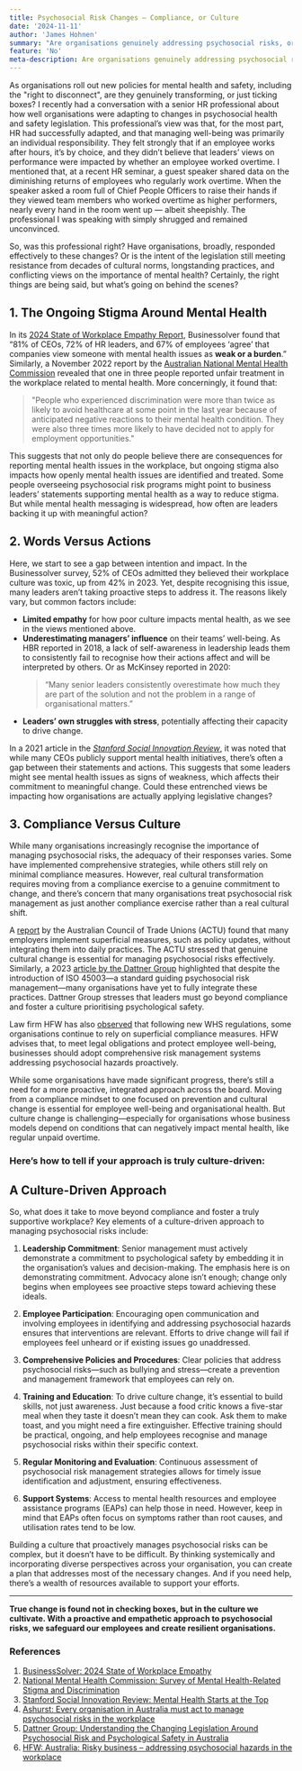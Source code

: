 ```yaml
---
title: Psychosocial Risk Changes – Compliance, or Culture
date: '2024-11-11'
author: 'James Hohnen'
summary: "Are organisations genuinely addressing psychosocial risks, or just ticking compliance boxes? This article explores the real impact of shifting from compliance to a culture-driven approach in managing mental health and safety, revealing why true change starts with proactive, meaningful leadership."
feature: 'No'
meta-description: Are organisations genuinely addressing psychosocial risks, or just ticking compliance boxes? This article explores the real impact of shifting from compliance to a culture-driven approach in managing mental health and safety, revealing why true change starts with proactive, meaningful leadership..
---
```


As organisations roll out new policies for mental health and safety, including the "right to disconnect", are they genuinely transforming, or just ticking boxes? I recently had a conversation with a senior HR professional about how well organisations were adapting to changes in psychosocial health and safety legislation. This professional’s view was that, for the most part, HR had successfully adapted, and that managing well-being was primarily an individual responsibility. They felt strongly that if an employee works after hours, it’s by choice, and they didn’t believe that leaders’ views on performance were impacted by whether an employee worked overtime. I mentioned that, at a recent HR seminar, a guest speaker shared data on the diminishing returns of employees who regularly work overtime. When the speaker asked a room full of Chief People Officers to raise their hands if they viewed team members who worked overtime as higher performers, nearly every hand in the room went up — albeit sheepishly. The professional I was speaking with simply shrugged and remained unconvinced.

So, was this professional right? Have organisations, broadly, responded effectively to these changes? Or is the intent of the legislation still meeting resistance from decades of cultural norms, longstanding practices, and conflicting views on the importance of mental health? Certainly, the right things are being said, but what’s going on behind the scenes?

## 1. The Ongoing Stigma Around Mental Health

In its [2024 State of Workplace Empathy Report](https://www.businessolver.com/resources/2024-state-of-workplace-empathy-executive-report-part-1), Businessolver found that “81% of CEOs, 72% of HR leaders, and 67% of employees ‘agree’ that companies view someone with mental health issues as **weak or a burden**.” Similarly, a November 2022 report by the [Australian National Mental Health Commission](https://behaviouraleconomics.pmc.gov.au/projects/national-survey-mental-health-related-stigma-and-discrimination) revealed that one in three people reported unfair treatment in the workplace related to mental health. More concerningly, it found that:

<blockquote>"People who experienced discrimination were more than twice as likely to avoid healthcare at some point in the last year because of anticipated negative reactions to their mental health condition. They were also three times more likely to have decided not to apply for employment opportunities."</blockquote>

This suggests that not only do people believe there are consequences for reporting mental health issues in the workplace, but ongoing stigma also impacts how openly mental health issues are identified and treated. Some people overseeing psychosocial risk programs might point to business leaders’ statements supporting mental health as a way to reduce stigma. But while mental health messaging is widespread, how often are leaders backing it up with meaningful action?

## 2. Words Versus Actions

Here, we start to see a gap between intention and impact. In the Businessolver survey, 52% of CEOs admitted they believed their workplace culture was toxic, up from 42% in 2023. Yet, despite recognising this issue, many leaders aren’t taking proactive steps to address it. The reasons likely vary, but common factors include:

- **Limited empathy** for how poor culture impacts mental health, as we see in the views mentioned above.
- **Underestimating managers’ influence** on their teams’ well-being. As HBR reported in 2018, a lack of self-awareness in leadership leads them to consistently fail to recognise how their actions affect and will be interpreted by others. Or as McKinsey reported in 2020:  
  > “Many senior leaders consistently overestimate how much they are part of the solution and not the problem in a range of organisational matters.”
- **Leaders’ own struggles with stress**, potentially affecting their capacity to drive change.

In a 2021 article in the [*Stanford Social Innovation Review*](https://ssir.org/articles/entry/mental_health_starts_at_the_top), it was noted that while many CEOs publicly support mental health initiatives, there’s often a gap between their statements and actions. This suggests that some leaders might see mental health issues as signs of weakness, which affects their commitment to meaningful change. Could these entrenched views be impacting how organisations are actually applying legislative changes?

## 3. Compliance Versus Culture

While many organisations increasingly recognise the importance of managing psychosocial risks, the adequacy of their responses varies. Some have implemented comprehensive strategies, while others still rely on minimal compliance measures. However, real cultural transformation requires moving from a compliance exercise to a genuine commitment to change, and there’s concern that many organisations treat psychosocial risk management as just another compliance exercise rather than a real cultural shift.

A [report](https://www.ashurst.com/en/insights/every-organisation-in-australia-must-act-to-manage-psychosocial-risks-in-the-workplace/) by the Australian Council of Trade Unions (ACTU) found that many employers implement superficial measures, such as policy updates, without integrating them into daily practices. The ACTU stressed that genuine cultural change is essential for managing psychosocial risks effectively. Similarly, a 2023 [article by the Dattner Group](https://dattnergroup.com.au/resources/understanding-the-changing-legislation-around-psychosocial-risk-and-psychological-safety-in-australia/) highlighted that despite the introduction of ISO 45003—a standard guiding psychosocial risk management—many organisations have yet to fully integrate these practices. Dattner Group stresses that leaders must go beyond compliance and foster a culture prioritising psychological safety.

Law firm HFW has also [observed](https://www.hfw.com/insights/australia-risky-business-addressing-psychosocial-hazards-in-the-workplace/) that following new WHS regulations, some organisations continue to rely on superficial compliance measures. HFW advises that, to meet legal obligations and protect employee well-being, businesses should adopt comprehensive risk management systems addressing psychosocial hazards proactively.

While some organisations have made significant progress, there’s still a need for a more proactive, integrated approach across the board. Moving from a compliance mindset to one focused on prevention and cultural change is essential for employee well-being and organisational health. But culture change is challenging—especially for organisations whose business models depend on conditions that can negatively impact mental health, like regular unpaid overtime.

### Here’s how to tell if your approach is truly culture-driven:

## A Culture-Driven Approach

So, what does it take to move beyond compliance and foster a truly supportive workplace? Key elements of a culture-driven approach to managing psychosocial risks include:

1. **Leadership Commitment**: Senior management must actively demonstrate a commitment to psychological safety by embedding it in the organisation’s values and decision-making. The emphasis here is on demonstrating commitment. Advocacy alone isn’t enough; change only begins when employees see proactive steps toward achieving these ideals.
   
2. **Employee Participation**: Encouraging open communication and involving employees in identifying and addressing psychosocial hazards ensures that interventions are relevant. Efforts to drive change will fail if employees feel unheard or if existing issues go unaddressed.

3. **Comprehensive Policies and Procedures**: Clear policies that address psychosocial risks—such as bullying and stress—create a prevention and management framework that employees can rely on.

4. **Training and Education**: To drive culture change, it’s essential to build skills, not just awareness. Just because a food critic knows a five-star meal when they taste it doesn’t mean they can cook. Ask them to make toast, and you might need a fire extinguisher. Effective training should be practical, ongoing, and help employees recognise and manage psychosocial risks within their specific context.

5. **Regular Monitoring and Evaluation**: Continuous assessment of psychosocial risk management strategies allows for timely issue identification and adjustment, ensuring effectiveness.

6. **Support Systems**: Access to mental health resources and employee assistance programs (EAPs) can help those in need. However, keep in mind that EAPs often focus on symptoms rather than root causes, and utilisation rates tend to be low.

Building a culture that proactively manages psychosocial risks can be complex, but it doesn’t have to be difficult. By thinking systemically and incorporating diverse perspectives across your organisation, you can create a plan that addresses most of the necessary changes. And if you need help, there’s a wealth of resources available to support your efforts.

---

**True change is found not in checking boxes, but in the culture we cultivate. With a proactive and empathetic approach to psychosocial risks, we safeguard our employees and create resilient organisations.**


### References
1. [BusinessSolver: 2024 State of Workplace Empathy](https://www.businessolver.com/resources/2024-state-of-workplace-empathy-executive-report-part-1)
2. [National Mental Health Commission: Survey of Mental Health-Related Stigma and Discrimination](https://behaviouraleconomics.pmc.gov.au/projects/national-survey-mental-health-related-stigma-and-discrimination)
3. [Stanford Social Innovation Review: Mental Health Starts at the Top](https://ssir.org/articles/entry/mental_health_starts_at_the_top)
4. [Ashurst: Every organisation in Australia must act to manage psychosocial risks in the workplace](https://www.ashurst.com/en/insights/every-organisation-in-australia-must-act-to-manage-psychosocial-risks-in-the-workplace/)
5. [Dattner Group: Understanding the Changing Legislation Around Psychosocial Risk and Psychological Safety in Australia](https://dattnergroup.com.au/resources/understanding-the-changing-legislation-around-psychosocial-risk-and-psychological-safety-in-australia/)
6. [HFW: Australia: Risky business – addressing psychosocial hazards in the workplace](https://www.hfw.com/insights/australia-risky-business-addressing-psychosocial-hazards-in-the-workplace/)
